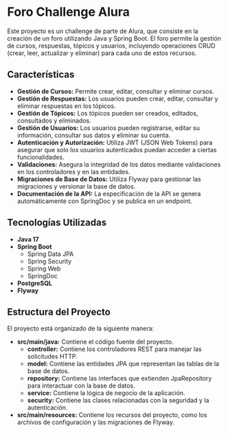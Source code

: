 # Foro Challenge Alura

Este proyecto es un challenge de parte de Alura, que consiste en la creación de un foro utilizando Java y Spring Boot. 
El foro permite la gestión de cursos, respuestas, tópicos y usuarios, incluyendo operaciones CRUD (crear, leer, actualizar y eliminar) para cada uno de estos recursos.

## Características

- **Gestión de Cursos:** Permite crear, editar, consultar y eliminar cursos.
- **Gestión de Respuestas:** Los usuarios pueden crear, editar, consultar y eliminar respuestas en los tópicos.
- **Gestión de Tópicos:** Los tópicos pueden ser creados, editados, consultados y eliminados.
- **Gestión de Usuarios:** Los usuarios pueden registrarse, editar su información, consultar sus datos y eliminar su cuenta.
- **Autenticación y Autorización:** Utiliza JWT (JSON Web Tokens) para asegurar que solo los usuarios autenticados puedan acceder a ciertas funcionalidades.
- **Validaciones:** Asegura la integridad de los datos mediante validaciones en los controladores y en las entidades.
- **Migraciones de Base de Datos:** Utiliza Flyway para gestionar las migraciones y versionar la base de datos.
- **Documentación de la API:** La especificación de la API se genera automáticamente con SpringDoc y se publica en un endpoint.

## Tecnologías Utilizadas

- **Java 17**
- **Spring Boot**
  - Spring Data JPA
  - Spring Security
  - Spring Web
  - SpringDoc
- **PostgreSQL**
- **Flyway**

## Estructura del Proyecto

El proyecto está organizado de la siguiente manera:

- **src/main/java:** Contiene el código fuente del proyecto.
  - **controller:** Contiene los controladores REST para manejar las solicitudes HTTP.
  - **model:** Contiene las entidades JPA que representan las tablas de la base de datos.
  - **repository:** Contiene las interfaces que extienden JpaRepository para interactuar con la base de datos.
  - **service:** Contiene la lógica de negocio de la aplicación.
  - **security:** Contiene las clases relacionadas con la seguridad y la autenticación.
- **src/main/resources:** Contiene los recursos del proyecto, como los archivos de configuración y las migraciones de Flyway.
